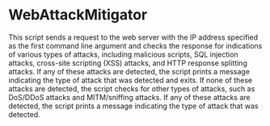 # WebAttackMitigator
This script sends a request to the web server with the IP address specified as the first command line argument and checks the response for indications of various types of attacks, including malicious scripts, SQL injection attacks, cross-site scripting (XSS) attacks, and HTTP response splitting attacks. If any of these attacks are detected, the script prints a message indicating the type of attack that was detected and exits. If none of these attacks are detected, the script checks for other types of attacks, such as DoS/DDoS attacks and MITM/sniffing attacks. If any of these attacks are detected, the script prints a message indicating the type of attack that was detected.

